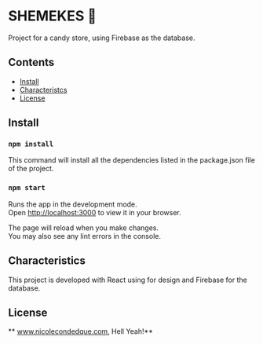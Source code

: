 # SHEMEKES 🐹

Project for a candy store, using Firebase as the database.

## Contents

- [Install](#install)
- [Characteristcs](#Characteristics)
- [License](#license)

## Install

### `npm install`

This command will install all the dependencies listed in the package.json file of the project.

### `npm start`

Runs the app in the development mode.\
Open [http://localhost:3000](http://localhost:3000) to view it in your browser.

The page will reload when you make changes.\
You may also see any lint errors in the console.

## Characteristics

This project is developed with React using for design and Firebase for the database.
 
## License

** www.nicolecondedque.com, Hell Yeah!**




